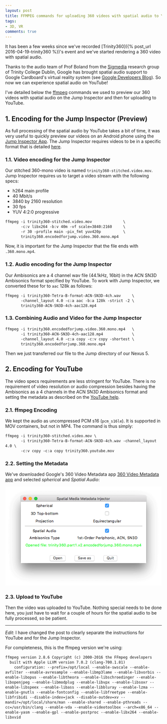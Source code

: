 ```yaml
---
layout: post
title: FFMPEG commands for uploading 360 videos with spatial audio to YouTube
tags:
- 3D, VR
comments: true
---
```


It has been a few weeks since we've recorded [Trinity360]({% post_url
2016-04-19-trinity360 %})'s event and we've started rendering a 360
video with spatial audio.

Thanks to the audio team of Prof Boland from the
[Sigmedia](http://sigmedia.tv) research group of Trinity College
Dublin, Google has brought spatial audio support to Google Cardboard's
virtual reality system (see [Google Developers
Blog](http://goo.gl/UMShaX)). So now we can experience spatial audio
on YouTube!

I've detailed below the [ffmpeg](https://ffmpeg.org/) commands we used
to preview our 360 videos with spatial audio on the Jump Inspector and
then for uploading to YouTube.

## 1. Encoding for the Jump Inspector (Preview)

As full processing of the spatial audio by YouTube takes a bit of
 time, it was very useful to quickly preview our videos on an Android
 phone using the [Jump Inspector
 App](https://support.google.com/jump/answer/6382788?hl=en). The Jump
 Inspector requires videos to be in a specific format that is detailed
 [here](https://support.google.com/jump/answer/6395819).

### 1.1. Video encoding for the Jump Inspector

Our stitched 360-mono video is named
`trinity360-stitched.video.mov`. Jump Inspector requires us to target
a video stream with the following specs:

* h264 main profile
* 40 Mbit/s
* 3840 by 2160 resolution
* 30 fps
* YUV 4:2:0 progressive

```
ffmpeg -i trinity360-stitched.video.mov              \
       -c:v libx264 -b:v 40m -vf scale=3840:2160     \
       -r 30 -profile main -pix_fmt yuv420p          \
       trinity360.encodedforjump.video.360.mono.mp4
```

Now, it is important for the Jump Inspector that the file ends with
`.360.mono.mp4`.


### 1.2. Audio encoding for the Jump Inspector

Our Ambisonics are a 4 channel wav file (44.1kHz, 16bit) in the ACN
SN3D Ambisonics format specified by YouTube. To work with Jump
Inspector, we converted these for to `aac` 128k as follows:

```
ffmpeg -i trinity360-Tetra-B-format-ACN-SN3D-4ch.wav     \
       -channel_layout 4.0 -c:a aac -b:a 128k -strict -2 \
       trinity360-ACN-SN3D-4ch-aac128.mp4
```

### 1.3. Combining Audio and Video for the Jump Inspector

```
ffmpeg -i trinity360.encodedforjump.video.360.mono.mp4   \
       -i trinity360-ACN-SN3D-4ch-aac128.mp4             \
       -channel_layout 4.0 -c:a copy -c:v copy -shortest \
       trinity360.encodedforjump.360.mono.mp4
```

Then we just transferred our file to the Jump directory of our Nexus 5.

## 2. Encoding for YouTube

The video specs requirements are less stringent for YouTube. There is
no requirement of video resolution or audio compression besides having
the Ambisonics as a 4 channels in the ACN SN3D Ambisonics format and
setting the metadata as described on the [YouTube
help](https://support.google.com/YouTube/answer/6395969?hl=en&ref_topic=2888648).

### 2.1. ffmpeg Encoding

We kept the audio as uncompressed PCM s16 (`pcm_s16le`). It is
supported in MOV containers, but not in MP4. The command is thus
simply:

```
ffmpeg -i trinity360-stitched.video.mov \
       -i trinity360-Tetra-B-format-ACN-SN3D-4ch.wav -channel_layout 4.0 \
       -c:v copy -c:a copy trinity360.youtube.mov
```

### 2.2. Setting the Metadata

We've downloaded Google's 360 Video Metadata app [360 Video Metadata
app](https://github.com/google/spatial-media/releases) and selected
*spherical* and *Spatial Audio*:

![My helpful screenshot](/images/spatial-media-metadata-injector.png)

### 2.3. Upload to YouTube

Then the video was uploaded to YouTube. Nothing special needs to be done here, you just have to wait for a couple of hours for the spatial audio to be fully processed, so be patient.

----

*Edit*: I have changed the post to clearly separate the instructions for YouTube and for the Jump Inspector.


For completeness, this is the ffmpeg version we're using:

```
ffmpeg version 2.8.6 Copyright (c) 2000-2016 the FFmpeg developers
  built with Apple LLVM version 7.0.2 (clang-700.1.81)
    configuration: --prefix=/opt/local --enable-swscale --enable-avfilter --enable-avresample --enable-libmp3lame --enable-libvorbis --enable-libopus --enable-libtheora --enable-libschroedinger --enable-libopenjpeg --enable-libmodplug --enable-libvpx --enable-libsoxr --enable-libspeex --enable-libass --enable-libbluray --enable-lzma --enable-gnutls --enable-fontconfig --enable-libfreetype --enable-libfribidi --disable-indev=jack --disable-outdev=xv --mandir=/opt/local/share/man --enable-shared --enable-pthreads --cc=/usr/bin/clang --enable-vda --enable-videotoolbox --arch=x86_64 --enable-yasm --enable-gpl --enable-postproc --enable-libx264 --enable-libxvid
```





